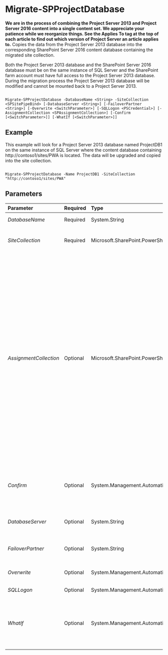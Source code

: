 

# Migrate-SPProjectDatabase
 **We are in the process of combining the Project Server 2013 and Project Server 2016 content into a single content set. We appreciate your patience while we reorganize things. See the Applies To tag at the top of each article to find out which version of Project Server an article applies to.**
Copies the data from the Project Server 2013 database into the corresponding SharePoint Server 2016 content database containing the migrated site collection. 
  
    
    

Both the Project Server 2013 database and the SharePoint Server 2016 database must be on the same instance of SQL Server and the SharePoint farm account must have full access to the Project Server 2013 database. During the migration process the Project Server 2013 database will be modified and cannot be mounted back to a Project Server 2013.
```

Migrate-SPProjectDatabase -DatabaseName <String> -SiteCollection <SPSitePipeBind> [-DatabaseServer <String>] [-FailoverPartner <String>] [-Overwrite <SwitchParameter>] [-SQLLogon <PSCredential>] [-AssignmentCollection <SPAssignmentCollection>] [-Confirm [<SwitchParameter>]] [-WhatIf [<SwitchParameter>]]

```


## Example

This example will look for a Project Server 2013 database named ProjectDB1 on the same instance of SQL Server where the content database containing http://contoso1/sites/PWA is located. The data will be upgraded and copied into the site collection.
  
    
    

```

Migrate-SPProjectDatabase -Name ProjectDB1 -SiteCollection "http://contoso1/sites/PWA"
```


## Parameters



|**Parameter**|**Required**|**Type**|**Description**|
|:-----|:-----|:-----|:-----|
| _DatabaseName_ <br/> |Required  <br/> |System.String  <br/> |The name of the Project Server 2013 database.  <br/> |
| _SiteCollection_ <br/> |Required  <br/> |Microsoft.SharePoint.PowerShell.SPSitePipeBind  <br/> |The URL of the site collection to which you want to copy the Project data.  <br/> |
| _AssignmentCollection_ <br/> |Optional  <br/> |Microsoft.SharePoint.PowerShell.SPAssignmentCollection  <br/> |Manages objects for the purpose of proper disposal. Use of objects, such as **SPWeb** or **SPSite**, can use large amounts of memory and use of these objects in Windows PowerShell scripts requires proper memory management. Using the **SPAssignment** object, you can assign objects to a variable and dispose of the objects after they are needed to free up memory. When **SPWeb**, **SPSite**, or **SPSiteAdministration** objects are used, the objects are automatically disposed of if an assignment collection or the **Global** parameter is not used. <br/> > [!NOTE]> When the **Global** parameter is used, all objects are contained in the global store. If objects are not immediately used, or disposed of by using the **Stop-SPAssignment** command, an out-of-memory scenario can occur.          |
| _Confirm_ <br/> |Optional  <br/> |System.Management.Automation.SwitchParameter  <br/> |Prompts you for confirmation before executing the command. For more information, type the following command: **get-help about_commonparameters** <br/> |
| _DatabaseServer_ <br/> |Optional  <br/> |System.String  <br/> |The name of the instance of SQL Server hosting the Project Server 2013 database.  <br/> |
| _FailoverPartner_ <br/> |Optional  <br/> |System.String  <br/> |The name of the SQL Server failover partner for the Project Server 2013 database.  <br/> |
| _Overwrite_ <br/> |Optional  <br/> |System.Management.Automation.SwitchParameter  <br/> |Specifies to overwrite any Project data from previous attempts.  <br/> |
| _SQLLogon_ <br/> |Optional  <br/> |System.Management.Automation.PSCredential  <br/> |SQL Server authentication credentials if needed.  <br/> |
| _WhatIf_ <br/> |Optional  <br/> |System.Management.Automation.SwitchParameter  <br/> |Displays a message that describes the effect of the command instead of executing the command. For more information, type the following command: **get-help about_commonparameters** <br/> |
   
